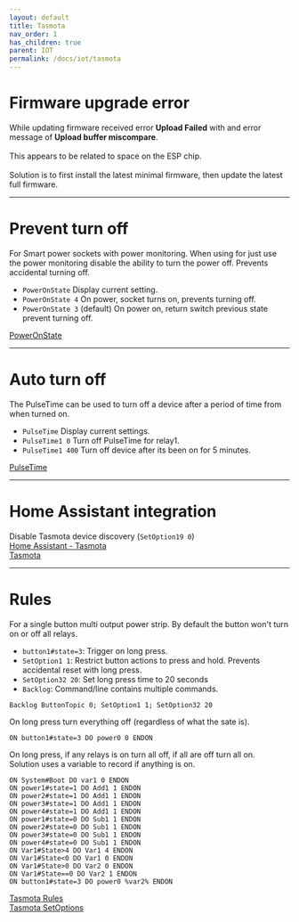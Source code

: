 ```yaml
---
layout: default
title: Tasmota
nav_order: 1
has_children: true
parent: IOT
permalink: /docs/iot/tasmota
---
```


# Firmware upgrade error
While updating firmware received error **Upload Failed** with and error message of **Upload buffer miscompare**.<BR>
<BR>
This appears to be related to space on the ESP chip.<BR>
<BR>
Solution is to first install the latest minimal firmware, then update the latest full firmware.

---

# Prevent turn off
For Smart power sockets with power monitoring. When using for just use the power monitoring disable the ability to turn the power off. Prevents accidental turning off.
- `PowerOnState` Display current setting.
- `PowerOnState 4` On power, socket turns on, prevents turning off.
- `PowerOnState 3` (default) On power on, return switch previous state prevent turning off.

[PowerOnState](https://tasmota.github.io/docs/PowerOnState/)

---

# Auto turn off
The PulseTime can be used to turn off a device after a period of time from when turned on.
- `PulseTime` Display current settings.
- `PulseTime1 0` Turn off PulseTime for relay1.
- `PulseTime1 400` Turn off device after its been on for 5 minutes.

[PulseTime](https://tasmota.github.io/docs/Commands/#pulsetime)

---

# Home Assistant integration
Disable Tasmota device discovery (`SetOption19 0`)<BR>
[Home Assistant - Tasmota](https://www.home-assistant.io/integrations/tasmota/)<BR>
[Tasmota](https://tasmota.github.io/docs/Home-Assistant/#transition-from-mqtt-discovery)

---

# Rules
For a single button multi output power strip. By default the button won't turn on or off all relays.
- `button1#state=3`: Trigger on long press.
- `SetOption1 1`: Restrict button actions to press and hold. Prevents accidental reset with long press.
- `SetOption32 20`: Set long press time to 20 seconds
- `Backlog`: Command/line contains multiple commands.

```
Backlog ButtonTopic 0; SetOption1 1; SetOption32 20
```

On long press turn everything off (regardless of what the sate is).
``` 
ON button1#state=3 DO power0 0 ENDON
```

On long press, if any relays is on turn all off, if all are off turn all on.<BR>
Solution uses a variable to record if anything is on.
```
ON System#Boot DO var1 0 ENDON
ON power1#state=1 DO Add1 1 ENDON
ON power2#state=1 DO Add1 1 ENDON
ON power3#state=1 DO Add1 1 ENDON
ON power4#state=1 DO Add1 1 ENDON
ON power1#state=0 DO Sub1 1 ENDON
ON power2#state=0 DO Sub1 1 ENDON
ON power3#state=0 DO Sub1 1 ENDON
ON power4#state=0 DO Sub1 1 ENDON
ON Var1#State>4 DO Var1 4 ENDON
ON Var1#State<0 DO Var1 0 ENDON
ON Var1#State>0 DO Var2 0 ENDON
ON Var1#State==0 DO Var2 1 ENDON
ON button1#state=3 DO power0 %var2% ENDON
```

[Tasmota Rules](ttps://tasmota.github.io/docs/Rules/)<BR>
[Tasmota SetOptions](https://tasmota.github.io/docs/Commands/#setoptions)<BR>